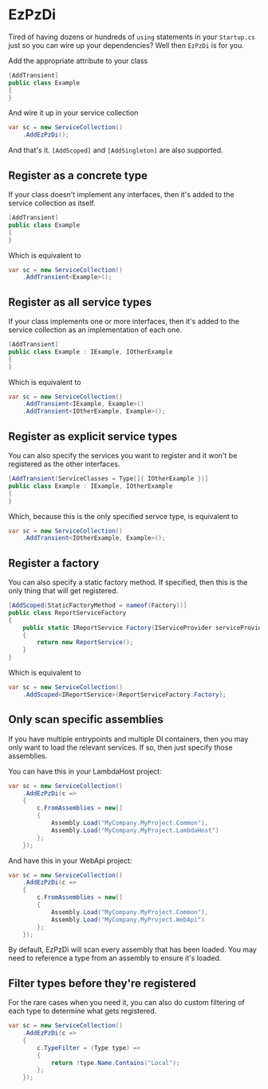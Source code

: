 # EzPzDi

Tired of having dozens or hundreds of `using` statements in your `Startup.cs` just so you
can wire up your dependencies? Well then `EzPzDi` is for you.

Add the appropriate attribute to your class

```csharp
[AddTransient]
public class Example
{
}
```

And wire it up in your service collection

```csharp
var sc = new ServiceCollection()
    .AddEzPzDi();
```

And that's it. `[AddScoped]` and `[AddSingleton]` are also supported.

## Register as a concrete type

If your class doesn't implement any interfaces, then it's added to the service
collection as itself.

```csharp
[AddTransient]
public class Example
{
}
```

Which is equivalent to

```csharp
var sc = new ServiceCollection()
    .AddTransient<Example>();
```

## Register as all service types

If your class implements one or more interfaces, then it's added to the service
collection as an implementation of each one.

```csharp
[AddTransient]
public class Example : IExample, IOtherExample
{
}
```

Which is equivalent to

```csharp
var sc = new ServiceCollection()
    .AddTransient<IExample, Example>()
    .AddTransient<IOtherExample, Example>();
```

## Register as explicit service types

You can also specify the services you want to register and it won't be
registered as the other interfaces.

```csharp
[AddTransient(ServiceClasses = Type[]{ IOtherExample })]
public class Example : IExample, IOtherExample
{
}
```

Which, because this is the only specified servce type, is equivalent to

```csharp
var sc = new ServiceCollection()
    .AddTransient<IOtherExample, Example>();
```

## Register a factory

You can also specify a static factory method. If specified, then this is the
only thing that will get registered.

```csharp
[AddScoped(StaticFactoryMethod = nameof(Factory))]
public class ReportServiceFactory
{
    public static IReportService Factory(IServiceProvider serviceProvider)
    {
        return new ReportService();
    }
}
```

Which is equivalent to

```csharp
var sc = new ServiceCollection()
    .AddScoped<IReportService>(ReportServiceFactory.Factory);
```

## Only scan specific assemblies

If you have multiple entrypoints and multiple DI containers, then you may
only want to load the relevant services. If so, then just specify those
assemblies.

You can have this in your LambdaHost project:

```csharp
var sc = new ServiceCollection()
    .AddEzPzDi(c =>
    {
        c.FromAssemblies = new[]
        { 
            Assembly.Load("MyCompany.MyProject.Common"),
            Assembly.Load("MyCompany.MyProject.LambdaHost")
        };
    });
```

And have this in your WebApi project:

```csharp
var sc = new ServiceCollection()
    .AddEzPzDi(c =>
    {
        c.FromAssemblies = new[]
        { 
            Assembly.Load("MyCompany.MyProject.Common"),
            Assembly.Load("MyCompany.MyProject.WebApi")
        };
    });
```

By default, EzPzDi will scan every assembly that has been loaded. You may need
to reference a type from an assembly to ensure it's loaded.

## Filter types before they're registered

For the rare cases when you need it, you can also do custom filtering of each
type to determine what gets registered.

```csharp
var sc = new ServiceCollection()
    .AddEzPzDi(c =>
    {
        c.TypeFilter = (Type type) =>
        {
            return !type.Name.Contains("Local");
        };
    });
```
